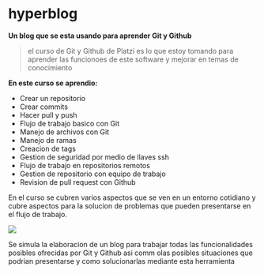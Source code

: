 # hyperblog

**Un blog que se esta usando para aprender Git y Github**

>el curso de Git y Github de Platzi es lo que estoy tomando para aprender las funcionoes de este software y mejorar en temas de conocimiento 

**En este curso se aprendio:**
* Crear un repositorio
* Crear commits
* Hacer pull y push
* Flujo de trabajo basico con Git
* Manejo de archivos con Git
* Manejo de ramas
* Creacion de tags 
* Gestion de seguridad por medio de llaves ssh
* Flujo de trabajo en repositorios remotos
* Gestion de repositorio con equipo de trabajo
* Revision de pull request con Github

En el curso se cubren varios aspectos que se ven en un entorno cotidiano y cubre aspectos para la solucion de problemas que pueden presentarse en el flujo de trabajo. 

<div aling='center'>
<img src='https://github.blog/wp-content/uploads/2022/11/1200x640.png?resize=800%2C425'>
</div>

Se simula la elaboracion de un blog para trabajar todas las funcionalidades posibles ofrecidas por Git y Github asi comm olas posibles situaciones que podrian presentarse y como solucionarlas mediante esta herramienta